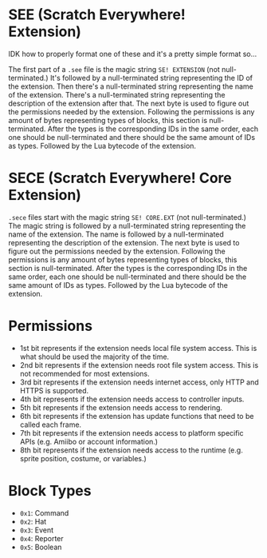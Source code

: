 # SEE (Scratch Everywhere! Extension)

IDK how to properly format one of these and it's a pretty simple format so...

The first part of a `.see` file is the magic string `SE! EXTENSION` (not
null-terminated.) It's followed by a null-terminated string representing the ID
of the extension. Then there's a null-terminated string representing the name of
the extension. There's a null-terminated string representing the description of
the extension after that. The next byte is used to figure out the permissions
needed by the extension. Following the permissions is any amount of bytes
representing types of blocks, this section is null-terminated. After the types
is the corresponding IDs in the same order, each one should be null-terminated
and there should be the same amount of IDs as types. Followed by the Lua
bytecode of the extension.

# SECE (Scratch Everywhere! Core Extension)

`.sece` files start with the magic string `SE! CORE.EXT` (not null-terminated.)
The magic string is followed by a null-terminated string representing the name
of the extension. The name is followed by a null-terminated representing the
description of the extension. The next byte is used to figure out the
permissions needed by the extension. Following the permissions is any amount of
bytes representing types of blocks, this section is null-terminated. After the
types is the corresponding IDs in the same order, each one should be
null-terminated and there should be the same amount of IDs as types. Followed by
the Lua bytecode of the extension.

# Permissions

- 1st bit represents if the extension needs local file system access. This is
  what should be used the majority of the time.
- 2nd bit represents if the extension needs root file system access. This is not
  recommended for most extensions.
- 3rd bit represents if the extension needs internet access, only HTTP and HTTPS
  is supported.
- 4th bit represents if the extension needs access to controller inputs.
- 5th bit represents if the extension needs access to rendering.
- 6th bit represents if the extension has update functions that need to be
  called each frame.
- 7th bit represents if the extension needs access to platform specific APIs
  (e.g. Amiibo or account information.)
- 8th bit represents if the extension needs access to the runtime (e.g. sprite
  position, costume, or variables.)

# Block Types

- `0x1`: Command
- `0x2`: Hat
- `0x3`: Event
- `0x4`: Reporter
- `0x5`: Boolean
